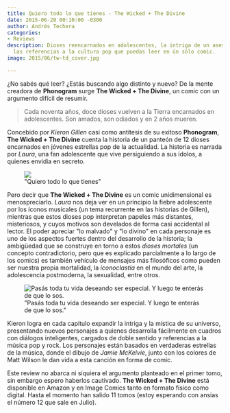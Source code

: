 ```yaml
---
title: Quiero todo lo que tienes - The Wicked + The Divine
date: 2015-06-20 00:10:00 -0300
author: Andrés Techera
categories:
- Reviews
description: Dioses reencarnados en adolescentes, la intriga de un asesinato y todas
  las referencias a la cultura pop que puedas leer en ún sólo comic.
image: 2015/06/tw-td_cover.jpg

---
```

¿No sabés qué leer? ¿Estás buscando algo distinto y nuevo?
De la mente creadora de **Phonogram** surge **The Wicked + The Divine**, un comic con un argumento difícil de resumir.
<!--more-->

> Cada noventa años, doce dioses vuelven a la Tierra encarnados en adolescentes. Son amados, son odiados y en 2 años mueren.

Concebido por *Kieron Gillen* casi como antítesis de su exitoso **Phonogram**, **The Wicked + The Divine** cuenta la historia de un panteón de 12 dioses encarnados en jóvenes estrellas pop de la actualidad.
La historia es narrada por *Laura*, una fan adolescente que vive persiguiendo a sus ídolos, a quienes envidia en secreto.

<figure>
<img src="/img/2015/06/laura_body.jpg" />
<figcaption>
"Quiero todo lo que tienes"
</figcaption>
</figure>

Pero decir que **The Wicked + The Divine** es un comic unidimensional es menospreciarlo. *Laura* nos deja ver en un principio la fiebre adolescente por los íconos musicales (un tema recurrente en las historias de Gillen), mientras que estos dioses pop interpretan papeles más distantes, misteriosos, y cuyos motivos son develados de forma casi accidental al lector.
El poder apreciar "lo malvado" y "lo divino" en cada personaje es uno de los aspectos fuertes dentro del desarrollo de la historia; la ambigüedad que se construye en torno a estos *dioses mortales* (un concepto contradictorio, pero que es explicado parcialmente a lo largo de los comics) es también vehículo de mensajes más filosóficos como pueden ser nuestra propia mortalidad, la *iconoclastía* en el mundo del arte, la adolescencia postmoderna, la sexualidad, entre otros.

<figure>
<img src="/img/2015/06/wic_body.png" alt="Pasás toda tu vida deseando ser especial. Y luego te enterás de que lo sos." />
<figcaption>
"Pasás toda tu vida deseando ser especial. Y luego te enterás de que lo sos."
</figcaption>
</figure>

Kieron logra en cada capítulo expandir la intriga y la mística de su universo, presentando nuevos personajes a quienes desarrolla fácilmente en cuadros con diálogos inteligentes, cargados de doble sentido y referencias a la música pop y rock.
Los personajes están basados en verdaderas estrellas de la música, donde el dibujo de *Jamie McKelvie*, junto con los colores de Matt Wilson le dan vida a esta canción en forma de comic.

Este review no abarca ni siquiera el argumento planteado en el primer tomo, sin embargo espero haberlos cautivado.
**The Wicked + The Divine** está disponible en Amazon y en Image Comics tanto en formato físico como digital. Hasta el momento han salido 11 tomos (estoy esperando con ansias el número 12 que sale en Julio).





